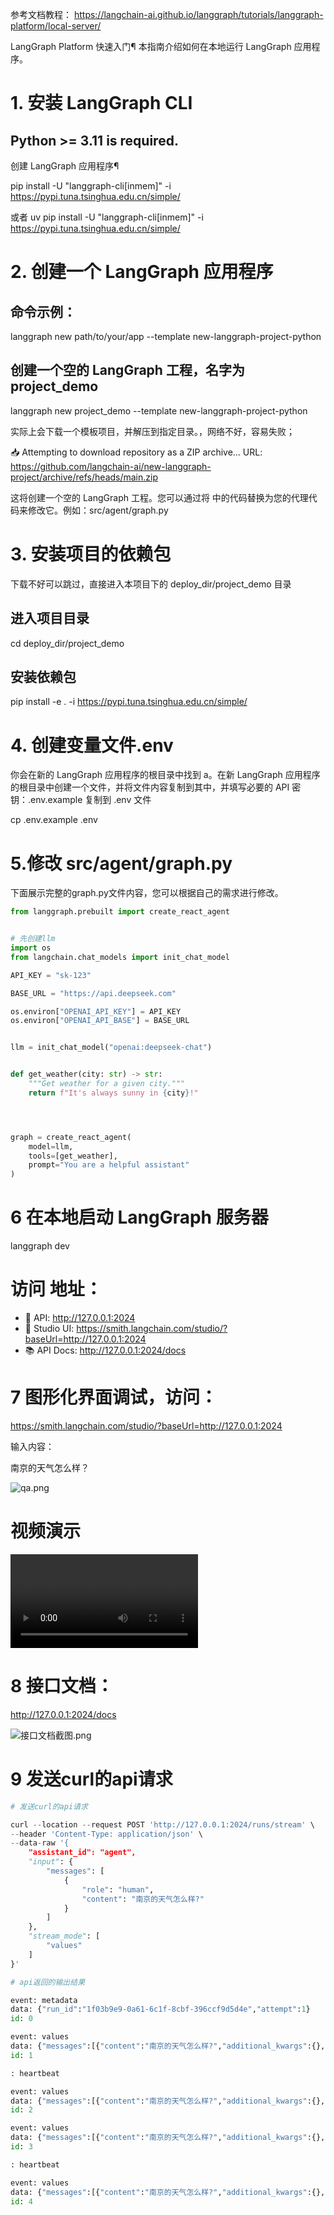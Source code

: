 参考文档教程：
https://langchain-ai.github.io/langgraph/tutorials/langgraph-platform/local-server/

LangGraph Platform 快速入门¶
本指南介绍如何在本地运行 LangGraph 应用程序。


# 1. 安装 LangGraph CLI
##  Python >= 3.11 is required.

创建 LangGraph 应用程序¶

pip install -U "langgraph-cli[inmem]"  -i https://pypi.tuna.tsinghua.edu.cn/simple/

或者
uv pip install -U "langgraph-cli[inmem]"  -i https://pypi.tuna.tsinghua.edu.cn/simple/

# 2. 创建一个 LangGraph 应用程序
## 命令示例：

langgraph new path/to/your/app --template new-langgraph-project-python

## 创建一个空的 LangGraph 工程，名字为 project_demo

langgraph new  project_demo  --template new-langgraph-project-python


实际上会下载一个模板项目，并解压到指定目录。，网络不好，容易失败；

📥 Attempting to download repository as a ZIP archive...
URL: https://github.com/langchain-ai/new-langgraph-project/archive/refs/heads/main.zip


这将创建一个空的 LangGraph 工程。您可以通过将 中的代码替换为您的代理代码来修改它。例如：src/agent/graph.py

# 3. 安装项目的依赖包

下载不好可以跳过，直接进入本项目下的 deploy_dir/project_demo 目录
## 进入项目目录
cd  deploy_dir/project_demo


## 安装依赖包

pip install -e .  -i https://pypi.tuna.tsinghua.edu.cn/simple/




# 4. 创建变量文件.env

你会在新的 LangGraph 应用程序的根目录中找到 a。在新 LangGraph 应用程序的根目录中创建一个文件，并将文件内容复制到其中，并填写必要的 API 密钥：.env.example  复制到  .env  文件


cp .env.example .env





# 5.修改 src/agent/graph.py
下面展示完整的graph.py文件内容，您可以根据自己的需求进行修改。


```python
from langgraph.prebuilt import create_react_agent


# 先创建llm
import os
from langchain.chat_models import init_chat_model

API_KEY = "sk-123"

BASE_URL = "https://api.deepseek.com"

os.environ["OPENAI_API_KEY"] = API_KEY
os.environ["OPENAI_API_BASE"] = BASE_URL


llm = init_chat_model("openai:deepseek-chat")


def get_weather(city: str) -> str:
    """Get weather for a given city."""
    return f"It's always sunny in {city}!"




graph = create_react_agent(
    model=llm,
    tools=[get_weather],
    prompt="You are a helpful assistant"
)
```




# 6 在本地启动 LangGraph 服务器



langgraph dev


# 访问 地址：
- 🚀 API: http://127.0.0.1:2024
- 🎨 Studio UI: https://smith.langchain.com/studio/?baseUrl=http://127.0.0.1:2024
- 📚 API Docs: http://127.0.0.1:2024/docs




# 7 图形化界面调试，访问：
https://smith.langchain.com/studio/?baseUrl=http://127.0.0.1:2024





输入内容：

南京的天气怎么样？

![qa.png](qa.png)


# 视频演示
![yanshi.mp4](langshi.mp4)



# 8 接口文档：
http://127.0.0.1:2024/docs


![接口文档截图.png](jiekouwendang.png)

# 9 发送curl的api请求


```python
# 发送curl的api请求

curl --location --request POST 'http://127.0.0.1:2024/runs/stream' \
--header 'Content-Type: application/json' \
--data-raw '{
    "assistant_id": "agent",
    "input": {
        "messages": [
            {
                "role": "human",
                "content": "南京的天气怎么样?"
            }
        ]
    },
    "stream_mode": [
        "values"
    ]
}'
```


```python
# api返回的输出结果

event: metadata
data: {"run_id":"1f03b9e9-0a61-6c1f-8cbf-396ccf9d5d4e","attempt":1}
id: 0

event: values
data: {"messages":[{"content":"南京的天气怎么样?","additional_kwargs":{},"response_metadata":{},"type":"human","name":null,"id":"a2fbfecb-360b-494d-a740-c4adb4ba0b02","example":false}]}
id: 1

: heartbeat

event: values
data: {"messages":[{"content":"南京的天气怎么样?","additional_kwargs":{},"response_metadata":{},"type":"human","name":null,"id":"a2fbfecb-360b-494d-a740-c4adb4ba0b02","example":false},{"content":"","additional_kwargs":{"tool_calls":[{"id":"call_0_42108290-58b1-49b2-84c0-32cf4a68d3d5","function":{"arguments":"{\"city\":\"南京\"}","name":"get_weather"},"type":"function","index":0}],"refusal":null},"response_metadata":{"token_usage":{"completion_tokens":19,"prompt_tokens":107,"total_tokens":126,"completion_tokens_details":null,"prompt_tokens_details":{"audio_tokens":null,"cached_tokens":64},"prompt_cache_hit_tokens":64,"prompt_cache_miss_tokens":43},"model_name":"deepseek-chat","system_fingerprint":"fp_8802369eaa_prod0425fp8","id":"7e0548a8-60b4-46be-aa66-808f6774994a","service_tier":null,"finish_reason":"tool_calls","logprobs":null},"type":"ai","name":null,"id":"run--4abeeefd-8e32-495f-8e00-22622077b575-0","example":false,"tool_calls":[{"name":"get_weather","args":{"city":"南京"},"id":"call_0_42108290-58b1-49b2-84c0-32cf4a68d3d5","type":"tool_call"}],"invalid_tool_calls":[],"usage_metadata":{"input_tokens":107,"output_tokens":19,"total_tokens":126,"input_token_details":{"cache_read":64},"output_token_details":{}}}]}
id: 2

event: values
data: {"messages":[{"content":"南京的天气怎么样?","additional_kwargs":{},"response_metadata":{},"type":"human","name":null,"id":"a2fbfecb-360b-494d-a740-c4adb4ba0b02","example":false},{"content":"","additional_kwargs":{"tool_calls":[{"id":"call_0_42108290-58b1-49b2-84c0-32cf4a68d3d5","function":{"arguments":"{\"city\":\"南京\"}","name":"get_weather"},"type":"function","index":0}],"refusal":null},"response_metadata":{"token_usage":{"completion_tokens":19,"prompt_tokens":107,"total_tokens":126,"completion_tokens_details":null,"prompt_tokens_details":{"audio_tokens":null,"cached_tokens":64},"prompt_cache_hit_tokens":64,"prompt_cache_miss_tokens":43},"model_name":"deepseek-chat","system_fingerprint":"fp_8802369eaa_prod0425fp8","id":"7e0548a8-60b4-46be-aa66-808f6774994a","service_tier":null,"finish_reason":"tool_calls","logprobs":null},"type":"ai","name":null,"id":"run--4abeeefd-8e32-495f-8e00-22622077b575-0","example":false,"tool_calls":[{"name":"get_weather","args":{"city":"南京"},"id":"call_0_42108290-58b1-49b2-84c0-32cf4a68d3d5","type":"tool_call"}],"invalid_tool_calls":[],"usage_metadata":{"input_tokens":107,"output_tokens":19,"total_tokens":126,"input_token_details":{"cache_read":64},"output_token_details":{}}},{"content":"It's always sunny in 南京!","additional_kwargs":{},"response_metadata":{},"type":"tool","name":"get_weather","id":"2d8a9d54-ea9b-47ff-a8cc-6770dc3d5561","tool_call_id":"call_0_42108290-58b1-49b2-84c0-32cf4a68d3d5","artifact":null,"status":"success"}]}
id: 3

: heartbeat

event: values
data: {"messages":[{"content":"南京的天气怎么样?","additional_kwargs":{},"response_metadata":{},"type":"human","name":null,"id":"a2fbfecb-360b-494d-a740-c4adb4ba0b02","example":false},{"content":"","additional_kwargs":{"tool_calls":[{"id":"call_0_42108290-58b1-49b2-84c0-32cf4a68d3d5","function":{"arguments":"{\"city\":\"南京\"}","name":"get_weather"},"type":"function","index":0}],"refusal":null},"response_metadata":{"token_usage":{"completion_tokens":19,"prompt_tokens":107,"total_tokens":126,"completion_tokens_details":null,"prompt_tokens_details":{"audio_tokens":null,"cached_tokens":64},"prompt_cache_hit_tokens":64,"prompt_cache_miss_tokens":43},"model_name":"deepseek-chat","system_fingerprint":"fp_8802369eaa_prod0425fp8","id":"7e0548a8-60b4-46be-aa66-808f6774994a","service_tier":null,"finish_reason":"tool_calls","logprobs":null},"type":"ai","name":null,"id":"run--4abeeefd-8e32-495f-8e00-22622077b575-0","example":false,"tool_calls":[{"name":"get_weather","args":{"city":"南京"},"id":"call_0_42108290-58b1-49b2-84c0-32cf4a68d3d5","type":"tool_call"}],"invalid_tool_calls":[],"usage_metadata":{"input_tokens":107,"output_tokens":19,"total_tokens":126,"input_token_details":{"cache_read":64},"output_token_details":{}}},{"content":"It's always sunny in 南京!","additional_kwargs":{},"response_metadata":{},"type":"tool","name":"get_weather","id":"2d8a9d54-ea9b-47ff-a8cc-6770dc3d5561","tool_call_id":"call_0_42108290-58b1-49b2-84c0-32cf4a68d3d5","artifact":null,"status":"success"},{"content":"南京的天气是晴天！","additional_kwargs":{"refusal":null},"response_metadata":{"token_usage":{"completion_tokens":6,"prompt_tokens":146,"total_tokens":152,"completion_tokens_details":null,"prompt_tokens_details":{"audio_tokens":null,"cached_tokens":128},"prompt_cache_hit_tokens":128,"prompt_cache_miss_tokens":18},"model_name":"deepseek-chat","system_fingerprint":"fp_8802369eaa_prod0425fp8","id":"46b9d414-902a-4813-9c08-beb8f97bd54e","service_tier":null,"finish_reason":"stop","logprobs":null},"type":"ai","name":null,"id":"run--875951ca-7cd5-42c7-8df7-0a53f080513d-0","example":false,"tool_calls":[],"invalid_tool_calls":[],"usage_metadata":{"input_tokens":146,"output_tokens":6,"total_tokens":152,"input_token_details":{"cache_read":128},"output_token_details":{}}}]}
id: 4


```
